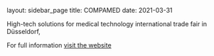 layout: sidebar_page
title: COMPAMED
date: 2021-03-31

High-tech solutions for medical technology international trade fair in Düsseldorf,
<!--break-->
For full information [visit the website](http://www.compamed.de/cipp/md_compamed/custom/pub/content,lang,2/oid,155/ticket,g_u_e_s_t/~/COMPAMED_Home.html)